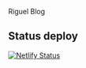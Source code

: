 Riguel Blog

## Status deploy

[![Netlify Status](https://api.netlify.com/api/v1/badges/63bde059-9335-4c0e-b9db-1db1b6b422b3/deploy-status)](https://app.netlify.com/sites/riguel-personal-blog/deploys)
